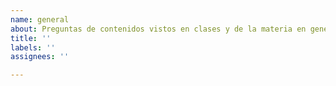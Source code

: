 ```yaml
---
name: general
about: Preguntas de contenidos vistos en clases y de la materia en general.
title: ''
labels: ''
assignees: ''

---
```



